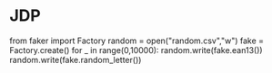 # JDP
from faker import Factory
random = open("random.csv","w")
fake = Factory.create()
for _ in range(0,10000):
	random.write(fake.ean13())
	random.write(fake.random_letter())

	
	
